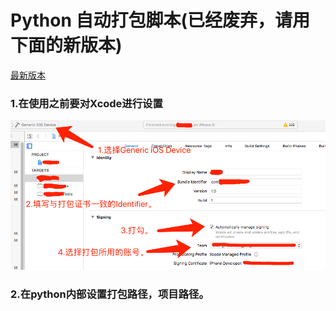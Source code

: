 # Python 自动打包脚本(已经废弃，请用下面的新版本)

[最新版本](https://github.com/AgoniNemo/Auto-IPA)

### 1.在使用之前要对Xcode进行设置

![image](https://github.com/AgoniNemo/autoBaleIpa/blob/master/0CD036F7.png)

### 2.在python内部设置打包路径，项目路径。

